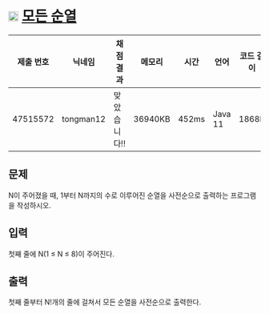# <img width="20px"  src="https://d2gd6pc034wcta.cloudfront.net/tier/8.svg" class="solvedac-tier"> [모든 순열](https://www.acmicpc.net/problem/10974) 

| 제출 번호 | 닉네임 | 채점 결과 | 메모리 | 시간 | 언어 | 코드 길이 |
|---|---|---|---|---|---|---|
|47515572|tongman12|맞았습니다!!|36940KB|452ms|Java 11|1868B|

## 문제
<p>N이 주어졌을 때, 1부터 N까지의 수로 이루어진 순열을 사전순으로 출력하는 프로그램을 작성하시오.</p>

## 입력
<p>첫째 줄에 N(1 ≤ N ≤ 8)이 주어진다. </p>

## 출력
<p>첫째 줄부터 N!개의 줄에 걸쳐서 모든 순열을 사전순으로 출력한다.</p>

